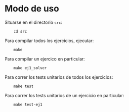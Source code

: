 # Modo de uso

Situarse en el directorio `src`:

        cd src

Para compilar todos los ejercicios, ejecutar:

        make

Para compilar un ejercico en particular:

        make ej1_solver

Para correr los tests unitarios de todos los ejercicios:

        make test

Para correr los tests unitarios de un ejercicio en particular:

        make test-ej1

